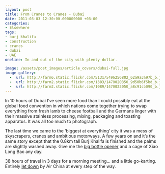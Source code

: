 ```yaml
---
layout: post
title: From Cranes to Cranes - Dubai
date: 2011-03-03 12:30:00.000000000 +08:00
categories:
- Elsewhere
tags:
- burj khalifa
- construction
- cranes
- dubai
- UAE
oneline: In and out of the city with plenty dollar.

image: /assets/post_images/article_covers/dubai-full.jpg
image-gallery:
  -  url: http://farm6.static.flickr.com/5131/5496256802_62a9a3a97b_b.jpg
  -  url: http://farm2.static.flickr.com/1383/1470020350_9d50b6f5bd_b.jpg
  -  url: http://farm2.static.flickr.com/1089/1470023050_a8c91cb090_b.jpg
---
```

In 10 hours of Dubai I’ve seen more food than I could possibly eat at the global food convention in which nations come together trying to swap everything from fresh lamb to cheese football and the Germans linger with their massive stainless processing, mixing, packaging and toasting apparatus. It was all too much to photograph.

The last time we came to the ‘biggest at everything’ city it was a mess of skyscrapers, cranes and ambitious motorways. A few years on and it’s the same story except that the 0.8km tall Burj Khalifa is finished and the palms are slightly washed away. Give me the <a href="http://www.triplefiveshanghai.com/shanghai-world-financial-center/">big bottle opener</a> and a cage of Xiao Long Bao any day.

38 hours of travel in 3 days for a morning meeting… and a little go-karting. Entirely <a href="http://www.triplefiveshanghai.com/bad-air-china/">let down</a> by Air China at every step of the way. 

